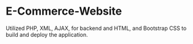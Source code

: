 # E-Commerce-Website

Utilized PHP, XML, AJAX, for backend and HTML, and Bootstrap CSS to build and deploy the application.
